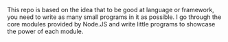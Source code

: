 This repo is based on the idea that to be good at language or framework, you need to write as many small programs in it as possible.
I go through the core modules provided by Node.JS and write little programs to showcase the power of each module.